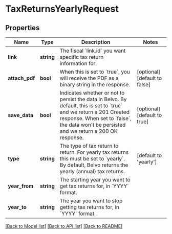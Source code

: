 # TaxReturnsYearlyRequest

## Properties
Name | Type | Description | Notes
------------ | ------------- | ------------- | -------------
**link** | **string** | The fiscal &#x60;link.id&#x60; you want specific tax return information for. | 
**attach_pdf** | **bool** | When this is set to &#x60;true&#x60;, you will receive the PDF as a binary string in the response. | [optional] [default to false]
**save_data** | **bool** | Indicates whether or not to persist the data in Belvo. By default, this is set to &#x60;true&#x60; and we return a 201 Created response.  When set to &#x60;false&#x60;, the data won&#x27;t be persisted and we return a 200 OK response. | [optional] [default to true]
**type** | **string** | The type of tax return to return. For yearly tax returns this must be set to &#x60;yearly&#x60;.  By default, Belvo returns the yearly (annual) tax returns. | [default to 'yearly']
**year_from** | **string** | The starting year you want to get tax returns for, in &#x60;YYYY&#x60; format. | 
**year_to** | **string** | The year you want to stop getting tax returns for, in &#x60;YYYY&#x60; format. | 

[[Back to Model list]](../../README.md#documentation-for-models) [[Back to API list]](../../README.md#documentation-for-api-endpoints) [[Back to README]](../../README.md)

